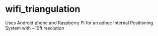 wifi_triangulation
==================

Uses Android phone and Raspberry Pi for an adhoc Internal Positioning System with ~10ft resolution
